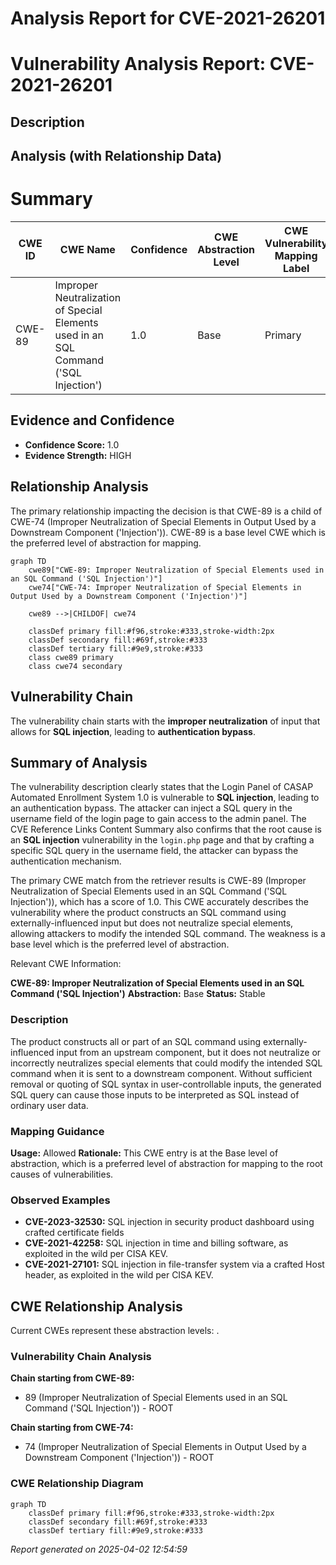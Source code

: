 # Analysis Report for CVE-2021-26201

# Vulnerability Analysis Report: CVE-2021-26201

## Description



## Analysis (with Relationship Data)

# Summary
| CWE ID | CWE Name | Confidence | CWE Abstraction Level | CWE Vulnerability Mapping Label | CWE-Vulnerability Mapping Notes |
|---|---|---|---|---|---|
| CWE-89 | Improper Neutralization of Special Elements used in an SQL Command ('SQL Injection') | 1.0 | Base | Primary | Allowed |

## Evidence and Confidence

*   **Confidence Score:** 1.0
*   **Evidence Strength:** HIGH

## Relationship Analysis
The primary relationship impacting the decision is that CWE-89 is a child of CWE-74 (Improper Neutralization of Special Elements in Output Used by a Downstream Component ('Injection')). CWE-89 is a base level CWE which is the preferred level of abstraction for mapping.

```mermaid
graph TD
    cwe89["CWE-89: Improper Neutralization of Special Elements used in an SQL Command ('SQL Injection')"]
    cwe74["CWE-74: Improper Neutralization of Special Elements in Output Used by a Downstream Component ('Injection')"]
    
    cwe89 -->|CHILDOF| cwe74
    
    classDef primary fill:#f96,stroke:#333,stroke-width:2px
    classDef secondary fill:#69f,stroke:#333
    classDef tertiary fill:#9e9,stroke:#333
    class cwe89 primary
    class cwe74 secondary
```

## Vulnerability Chain
The vulnerability chain starts with the **improper neutralization** of input that allows for **SQL injection**, leading to **authentication bypass**.

## Summary of Analysis
The vulnerability description clearly states that the Login Panel of CASAP Automated Enrollment System 1.0 is vulnerable to **SQL injection**, leading to an authentication bypass. The attacker can inject a SQL query in the username field of the login page to gain access to the admin panel. The CVE Reference Links Content Summary also confirms that the root cause is an **SQL injection** vulnerability in the `login.php` page and that by crafting a specific SQL query in the username field, the attacker can bypass the authentication mechanism.

The primary CWE match from the retriever results is CWE-89 (Improper Neutralization of Special Elements used in an SQL Command ('SQL Injection')), which has a score of 1.0. This CWE accurately describes the vulnerability where the product constructs an SQL command using externally-influenced input but does not neutralize special elements, allowing attackers to modify the intended SQL command. The weakness is a base level which is the preferred level of abstraction.

Relevant CWE Information:

**CWE-89: Improper Neutralization of Special Elements used in an SQL Command ('SQL Injection')**
**Abstraction:** Base
**Status:** Stable

### Description
The product constructs all or part of an SQL command using externally-influenced input from an upstream component, but it does not neutralize or incorrectly neutralizes special elements that could modify the intended SQL command when it is sent to a downstream component. Without sufficient removal or quoting of SQL syntax in user-controllable inputs, the generated SQL query can cause those inputs to be interpreted as SQL instead of ordinary user data.

### Mapping Guidance
**Usage:** Allowed
**Rationale:** This CWE entry is at the Base level of abstraction, which is a preferred level of abstraction for mapping to the root causes of vulnerabilities.

### Observed Examples
- **CVE-2023-32530:** SQL injection in security product dashboard using crafted certificate fields
- **CVE-2021-42258:** SQL injection in time and billing software, as exploited in the wild per CISA KEV.
- **CVE-2021-27101:** SQL injection in file-transfer system via a crafted Host header, as exploited in the wild per CISA KEV.


## CWE Relationship Analysis

Current CWEs represent these abstraction levels: .


### Vulnerability Chain Analysis

**Chain starting from CWE-89:**
- 89 (Improper Neutralization of Special Elements used in an SQL Command ('SQL Injection')) - ROOT


**Chain starting from CWE-74:**
- 74 (Improper Neutralization of Special Elements in Output Used by a Downstream Component ('Injection')) - ROOT



### CWE Relationship Diagram

```mermaid
graph TD
    classDef primary fill:#f96,stroke:#333,stroke-width:2px
    classDef secondary fill:#69f,stroke:#333
    classDef tertiary fill:#9e9,stroke:#333
```



*Report generated on 2025-04-02 12:54:59*
